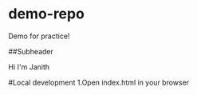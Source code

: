 # demo-repo
Demo for practice!

##Subheader

Hi I'm Janith

#Local development
1.Open index.html in your browser